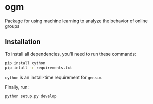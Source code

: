 # ogm
Package for using machine learning to analyze the behavior of online groups

## Installation

To install all dependencies, you'll need to run these commands:

```bash
pip install cython
pip intall -r requirements.txt
```

`cython` is an install-time requirement for `gensim`.

Finally, run:
```bash
python setup.py develop
```